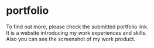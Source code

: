 # portfolio
To find out more, please check the submitted portfolio link.<br>
It is a website introducing my work experiences and skills.<br>
Also you can see the screenshot of my work product.
